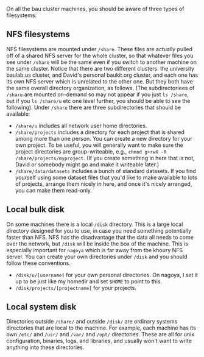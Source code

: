 On all the bau cluster machines, you should be aware of three types of filesystems:

## NFS filesystems

NFS filesystems are mounted under `/share`.  These files are actually pulled off of a shared NFS server for the whole cluster, so that whatever files you see under `/share` will be the same even if you switch to another machine on the same cluster.  Notice that there are two different clusters: the university baulab.us cluster, and David's personal baukit.org cluster, and each one has its own NFS server which is unrelated to the other one.  But they both have the same overall directory organization, as follows. (The subdirectoriees of `/share` are mounted on-demand so may not appear if you just `ls /share`, but if you `ls /share/u` etc one level further, you should be able to see the following).  Under `/share` there are three subdirectories that should be available:

 * `/share/u` includes all network user home directories.
 * `/share/projects` includes a directory for each project that is shared among more than one person.  You can create a new directory for your own project.  To be useful, you will generally want to make sure the project directories are group-writeable, e.g., `chmod g+rwX -R /share/projects/myproject`.  (If you create something in here that is not, David or somebody might go and make it writeable later.)
 * `/share/data/datasets` includes a bunch of standard datasets.  If you find yourself using some dataset files that you'd like to make available to lots of projects, arrange them nicely in here, and once it's nicely arranged, you can make them read-only.

## Local bulk disk

On some machines there is a local `/disk` directory.  This is a large local directory designed for you to use, in case you need something potentially faster than NFS.  NFS has the disadvantage that the data all needs to come over the network, but `/disk` will be inside the box of the machine.  This is especially important for `nagoya` which is far away from the khoury NFS server. You can create your own directories under `/disk` and you should follow these conventions.

 * `/disk/u/[username]` for your own personal directories.  On nagoya, I set it up to be just like my homedir and set `$HOME` to point to this.
 * `/disk/projects/[projectname]` for your projects.

## Local system disk

Directories outside `/share/` and outside `/disk/` are ordinary systems directories that are local to the machine.  For example, each machine has its own `/etc/` and `/usr/` and `/var/` and `/opt/` directories.  These are all for unix configuration, binaries, logs, and libraries, and usually won't want to write anything into these directories.
